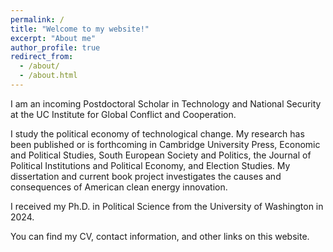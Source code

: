 ```yaml
---
permalink: /
title: "Welcome to my website!"
excerpt: "About me"
author_profile: true
redirect_from: 
  - /about/
  - /about.html
---
```



I am an incoming Postdoctoral Scholar in Technology and National Security at the UC Institute for Global Conflict and Cooperation. 

I study the political economy of technological change. My research has been published or is forthcoming in Cambridge University Press, Economic and Political Studies, South European Society and Politics, the Journal of Political Institutions and Political Economy, and Election Studies. 
My dissertation and current book project investigates the causes and consequences of American clean energy innovation. 

I received my Ph.D. in Political Science from the University of Washington in 2024.

You can find my CV, contact information, and other links on this website. 
